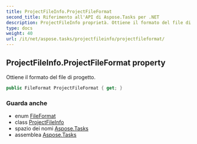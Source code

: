 ```yaml
---
title: ProjectFileInfo.ProjectFileFormat
second_title: Riferimento all'API di Aspose.Tasks per .NET
description: ProjectFileInfo proprietà. Ottiene il formato del file di progetto.
type: docs
weight: 40
url: /it/net/aspose.tasks/projectfileinfo/projectfileformat/
---
```

## ProjectFileInfo.ProjectFileFormat property

Ottiene il formato del file di progetto.

```csharp
public FileFormat ProjectFileFormat { get; }
```

### Guarda anche

* enum [FileFormat](../../fileformat/)
* class [ProjectFileInfo](../)
* spazio dei nomi [Aspose.Tasks](../../projectfileinfo/)
* assemblea [Aspose.Tasks](../../../)


